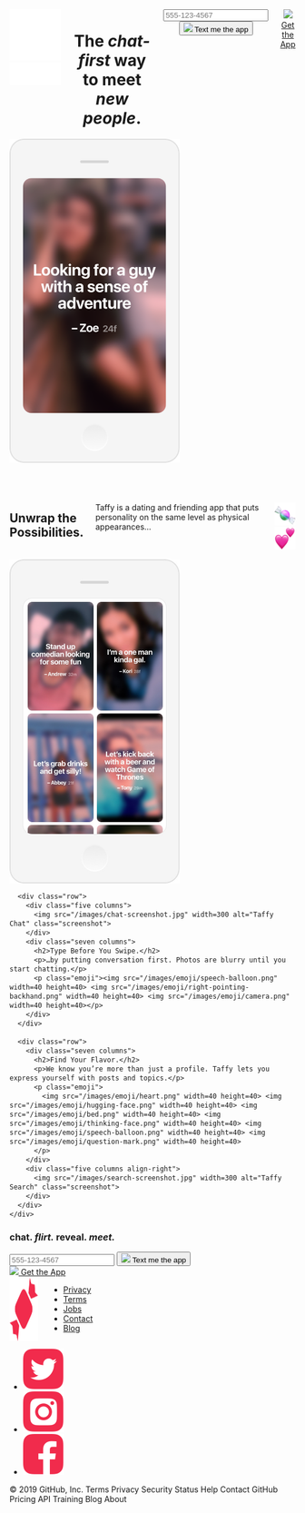<!DOCTYPE html>
<html lang="en">
<head>

  <!-- Basic Page Needs
  –––––––––––––––––––––––––––––––––––––––––––––––––– -->
  <meta charset="utf-8">
  <title>Taffy - The chat-first way to meet new people.</title>
  <meta name="description" content="Taffy is the best way to meet new people.">

  <!-- Mobile Specific Metas
  –––––––––––––––––––––––––––––––––––––––––––––––––– -->
  <meta name="viewport" content="width=device-width, initial-scale=1">

  <!-- FONT
  –––––––––––––––––––––––––––––––––––––––––––––––––– -->
  <link href="https://fonts.googleapis.com/css?family=Montserrat:400,700" rel="stylesheet">

  <!-- CSS
  –––––––––––––––––––––––––––––––––––––––––––––––––– -->
  <link rel="stylesheet" href="/css/normalize.css">
  <link rel="stylesheet" href="/css/skeleton.css">
  <link rel="stylesheet" href="/css/site.css">

  <!-- Favicon
  –––––––––––––––––––––––––––––––––––––––––––––––––– -->
  <link rel="apple-touch-icon" sizes="180x180" href="/apple-touch-icon.png">
  <link rel="icon" type="image/png" sizes="32x32" href="/favicon-32x32.png">
  <link rel="icon" type="image/png" sizes="16x16" href="/favicon-16x16.png">
  <link rel="manifest" href="/manifest.json">
  <link rel="mask-icon" href="/safari-pinned-tab.svg" color="#f12b4c">
  <meta name="theme-color" content="#f12b4c">
  <meta name="apple-mobile-web-app-title" content="Taffy">
  <meta name="application-name" content="Taffy">

  <script type="text/javascript">
  (function(b, r, a, n, c, h, _, s, d, k) {
  if (!b[n] || !b[n]._q) {
    for (; s < _.length; ) c(h, _[s++]);
    d = r.createElement(a);
    d.async = 1;
    d.src = 'https://cdn.branch.io/branch-latest.min.js';
    k = r.getElementsByTagName(a)[0];
    k.parentNode.insertBefore(d, k);
    b[n] = h;
  }
})(
  window,
  document,
  'script',
  'branch',
  function(b, r) {
    b[r] = function() {
      b._q.push([r, arguments]);
    };
  },
  { _q: [], _v: 1 },
  'addListener applyCode banner closeBanner creditHistory credits data deepview deepviewCta first getCode init link logout redeem referrals removeListener sendSMS setBranchViewData setIdentity track validateCode'.split(
    ' ',
  ),
  0,
);
branch.init('key_live_ahxsTwxkm2xjr68WmfFHypngzvmBCxk3');
function sendSMS(form) {
  var phone = form.phone.value;
  var linkData = {
    tags: [],
    channel: 'Website',
    feature: 'TextMeTheApp',
  };
  var options = {};
  var callback = function(err, result) {
    if (err) {
      alert('Sorry, something went wrong - try again? 😢');
    } else {
      alert('Text message sent! Check your phone 😀');
      form.phone.value = '';
    }
  };
  branch.sendSMS(phone, linkData, options, callback);
}
</script>
</head>
<body class="homepage">
  <header>
    <div class="container">
      <div class="row">
        <div class="seven columns">
          <div class="logo">
            <img src="/images/mark.svg" class="mark" width=118 alt="Taffy Brand Mark">
            <img src="/images/logo.svg" width=227 alt="Taffy">
          </div>
          <h1>The <em>chat-first</em> way to meet <em>new people</em>.</h1>
          <form onsubmit="sendSMS(this); return false;">
            <div class="form-wrapper">
              <input id="phone" name="phone" class="phone" type="tel" placeholder="555-123-4567">
              <button type="submit" name="submit"><img src="http://res.cloudinary.com/taboo/image/upload/v1500054183/brand-mark_g0arvd.png" width=32> Text me the app</button>
            </div>
          </form>
          <a href="https://taffy.app.link/8a6MnQxlRD" class="mobile-button"><img src="http://res.cloudinary.com/taboo/image/upload/v1500054183/brand-mark_g0arvd.png" width=32> Get the App</a>
        </div>
        <div class="five columns align-right">
          <img src="/images/header-screenshot.png" width=300 alt="Looking for a guy with a sense of adventure." class="screenshot">
        </div>
      </div>
    </div>
  </header>
  <main>
    <div class="container">
      <div class="row">
        <div class="seven columns">
          <h2>Unwrap the Possibilities.</h2>
          <p>Taffy is a dating and friending app that puts personality on the same level as physical appearances…</p>
          <p class="emoji"><img src="/images/emoji/candy.png" width=40 height=40> <img src="/images/emoji/two-hearts.png" width=40 height=40></p>
        </div>
        <div class="five columns align-right">
          <img src="/images/posts-screenshot.jpg" width=300 alt="Taffy Posts" class="screenshot">
        </div>
      </div>

      <div class="row">
        <div class="five columns">
          <img src="/images/chat-screenshot.jpg" width=300 alt="Taffy Chat" class="screenshot">
        </div>
        <div class="seven columns">
          <h2>Type Before You Swipe.</h2>
          <p>…by putting conversation first. Photos are blurry until you start chatting.</p>
          <p class="emoji"><img src="/images/emoji/speech-balloon.png" width=40 height=40> <img src="/images/emoji/right-pointing-backhand.png" width=40 height=40> <img src="/images/emoji/camera.png" width=40 height=40></p>
        </div>
      </div>

      <div class="row">
        <div class="seven columns">
          <h2>Find Your Flavor.</h2>
          <p>We know you’re more than just a profile. Taffy lets you express yourself with posts and topics.</p>
          <p class="emoji">
            <img src="/images/emoji/heart.png" width=40 height=40>️ <img src="/images/emoji/hugging-face.png" width=40 height=40> <img src="/images/emoji/bed.png" width=40 height=40>️ <img src="/images/emoji/thinking-face.png" width=40 height=40> <img src="/images/emoji/speech-balloon.png" width=40 height=40> <img src="/images/emoji/question-mark.png" width=40 height=40>
          </p>
        </div>
        <div class="five columns align-right">
          <img src="/images/search-screenshot.jpg" width=300 alt="Taffy Search" class="screenshot">
        </div>
      </div>
    </div>
  </main>
  <section>
    <div class="container">
      <h3>chat. <em>flirt.</em> reveal. <em>meet.</em></h3>
      <form onsubmit="sendSMS(this); return false;">
        <div class="form-wrapper">
          <input id="phone" name="phone" class="phone" type="tel" placeholder="555-123-4567">
          <button type="submit" name="submit"><img src="http://res.cloudinary.com/taboo/image/upload/v1500054183/brand-mark_g0arvd.png" width=32> Text me the app</button>
        </div>
      </form>
      <a href="https://taffy.app.link/8a6MnQxlRD" class="mobile-button"><img src="http://res.cloudinary.com/taboo/image/upload/v1500054183/brand-mark_g0arvd.png" width=32> Get the App</a>
    </div>
  </section>
  <footer>
    <div class="container">
      <div class="row">
        <div class="eight columns">
          <img src="/images/mark-red.svg" width=50 alt="Taffy Brand Mark" class="mark">
          <ul>
            <li><a href="/privacy-policy.html">Privacy</a></li>
            <li><a href="/terms-of-use.html">Terms</a></li>
            <li><a href="https://angel.co/taffy-media/jobs">Jobs</a></li>
            <li><a href="mailto:hello@taffy.chat">Contact</a></li>
            <li><a href="https://medium.com/chewtaffy">Blog</a></li>
          </ul>
        </div>
        <div class="four columns align-right">
          <ul>
            <li><a href="https://twitter.com/chewtaffy"><img src="/images/twitter.svg" /></a></li>
            <li><a href="https://instagram.com/chewtaffy"><img src="/images/instagram.svg" /></a></li>
            <li><a href="https://facebook.com/chewtaffy"><img src="/images/facebook.svg" /></a></li>
          </ul>
        </div>
      </div>
    </div>
  </footer>
</body>
</html>
© 2019 GitHub, Inc.
Terms
Privacy
Security
Status
Help
Contact GitHub
Pricing
API
Training
Blog
About
